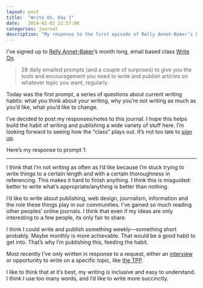 ```yaml
---
layout: post
title:  "Write On, Day 1"
date:   2014-02-02 22:57:00
categories: journal
description: "My response to the first episode of Relly Annet-Baker’s February writing class, Write On."
---
```


I’ve signed up to [Relly Annet-Baker](https://twitter.com/RellyAB '@RellyAB on Twitter')’s month long, email based class [Write On](http://rel.ly/writeon/). 

> 28 daily emailed prompts (and a couple of surprises) to give you the tools and encouragement you need to write and publish articles on whatever topic you want, regularly.

Today was the first prompt, a series of questions about current writing habits: what you think about your writing, why you’re not writing as much as you’d like, what you’d like to change.

I’ve decided to post my responses/notes to this journal. I hope this helps build the habit of writing and publishing a wide variety of stuff here. I’m looking forward to seeing how the “class” plays out. It’s not too late to [sign up](http://rel.ly/writeon/).

Here’s my response to prompt 1:

* * *

I think that I’m not writing as often as I’d like because I’m stuck trying to write things to a certain length and with a certain thoroughness in referencing. This makes it hard to finish anything. I think this is misguided: better to write what’s appropriate/anything is better than nothing.

I’d like to write about publishing, web design, journalism, information and the role these things play in our communities. I’ve gained so much reading other peoples’ online journals. I think that even if my ideas are only interesting to a few people, its only fair to share.

I think I could write and publish something weekly—something short probably. Maybe monthly is more achievable. That would be a good habit to get into. That’s why I’m publishing this, feeding the habit.

Most recently I’ve only written in response to a request, either an [interview](http://equivalentideas.com/journal/subcompact-detentionlogs/ 'Subcompact Publishing & Detention Logs') or opportunity to write on a specific topic, like [the TPP](http://equivalentideas.com/journal/tpp-against-a-narrowing-circle/ 'Against a narrowing circle: Secrecy and the TPP Negotiations').

I like to think that at it’s best, my writing is inclusive and easy to understand. I think I use too many words, and I’d like to write more succinctly.